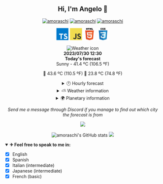 <h2 align="center">Hi, I'm Angelo 👋</h2>

<p align="center">
  <a href="https://github.com/amoraschi"><img src="https://img.shields.io/badge/DISCORD-amoraschi-7289da?style=for-the-badge" alt="amoraschi"></a>
  <a href="https://github.com/amoraschi"><img src="https://hits.sh/github.com/amoraschi.svg?style=for-the-badge" alt="amoraschi"></a>
  <a href="https://github.com/amoraschi"><img src="https://img.shields.io/static/v1?label=Currently%20learning&message=react | typescript&color=blue&style=for-the-badge" alt="amoraschi" href=""></a>
</p>

<p align="center">
  <img src="https://raw.githubusercontent.com/devicons/devicon/master/icons/typescript/typescript-original.svg" alt="typescript" width="40" height="40"/>
  <img src="https://raw.githubusercontent.com/devicons/devicon/master/icons/javascript/javascript-original.svg" alt="javascript" width="40" height="40"/>
  <img src="https://raw.githubusercontent.com/devicons/devicon/master/icons/html5/html5-original-wordmark.svg" alt="html5" width="40" height="40"/>
  <img src="https://raw.githubusercontent.com/devicons/devicon/master/icons/css3/css3-original-wordmark.svg" alt="css3" width="40" height="40"/>
</p>

<!-- WEATHER -->
<p align="center">
  <img src="https://cdn.weatherapi.com/weather/64x64/day/113.png" alt="Weather icon">
  <br />
  <strong>2023/07/30 12:30</strong>
  <br />
  <strong>Today's forecast</strong>
  <br />
  Sunny - 41.4 ºC (106.5 ºF)
  <p align="center">🔼 43.6 ºC (110.5 ºF) 🔽 23.8 ºC (74.8 ºF)</p>
  <details align="center">
    <summary>🕐 Hourly forecast</summary>
    <table align="center">
      <thead>
        <tr>
          <th>13:00</th>
          <th>14:00</th>
          <th>15:00</th>
          <th>16:00</th>
          <th>17:00</th>
          <th>18:00</th>
          <th>19:00</th>
          <th>20:00</th>
          <th>21:00</th>
          <th>22:00</th>
          <th>23:00</th>
        </tr>
      </thead>
      <tbody>
        <tr>
          <td><img src="https://cdn.weatherapi.com/weather/64x64/day/113.png" alt="Weather icon"><br />Sunny<br />41.2 ºC (106.2 ºF)</td>
          <td><img src="https://cdn.weatherapi.com/weather/64x64/day/113.png" alt="Weather icon"><br />Sunny<br />43.6 ºC (110.5 ºF)</td>
          <td><img src="https://cdn.weatherapi.com/weather/64x64/day/113.png" alt="Weather icon"><br />Sunny<br />43.6 ºC (110.5 ºF)</td>
          <td><img src="https://cdn.weatherapi.com/weather/64x64/day/113.png" alt="Weather icon"><br />Sunny<br />43.4 ºC (110.1 ºF)</td>
          <td><img src="https://cdn.weatherapi.com/weather/64x64/day/113.png" alt="Weather icon"><br />Sunny<br />41.1 ºC (106 ºF)</td>
          <td><img src="https://cdn.weatherapi.com/weather/64x64/day/113.png" alt="Weather icon"><br />Sunny<br />36.5 ºC (97.7 ºF)</td>
          <td><img src="https://cdn.weatherapi.com/weather/64x64/day/113.png" alt="Weather icon"><br />Sunny<br />30.9 ºC (87.6 ºF)</td>
          <td><img src="https://cdn.weatherapi.com/weather/64x64/day/113.png" alt="Weather icon"><br />Sunny<br />27.1 ºC (80.8 ºF)</td>
          <td><img src="https://cdn.weatherapi.com/weather/64x64/day/113.png" alt="Weather icon"><br />Sunny<br />25.5 ºC (77.9 ºF)</td>
          <td><img src="https://cdn.weatherapi.com/weather/64x64/night/113.png" alt="Weather icon"><br />Clear<br />24.8 ºC (76.6 ºF)</td>
          <td><img src="https://cdn.weatherapi.com/weather/64x64/night/113.png" alt="Weather icon"><br />Clear<br />24.5 ºC (76.1 ºF)</td>
        </tr>
      </tbody>
    </table>
  </details>
  <details align="center">
    <summary>⛅ Weather information</summary>
    <p align="center">
      Wind - SW 14 km/h (8.7 miles/h)
      <br />
      Precipitation - 0 mm (0 in)
      <br />
      Visibility - 10 km (6 miles)
      <br />
      Humidity - 19%
      <br />
      UV Index - 10 (Very High)
    </p>
  </details>
  <details align="center">
    <summary>🌍 Planetary information</summary>
    <p align="center">
      Sunrise - 07:27 AM
      <br />
      Sunset - 09:34 PM
      <br />
      Moon phase - Waxing Gibbous
      <br />
      Moon illumination - 89%
    </p>
  </details>
</p>
<!-- WEATHER END -->

<p align="center"><em>Send me a message through Discord if you manage to find out which city the forecast is from</em></p>

<p align="center">
  <img src="https://discord.c99.nl/widget/theme-2/329599889174691841.png">
</p>

<p align="center">
  <img src="https://github-readme-stats.vercel.app/api?username=amoraschi&show_icons=true&hide=&count_private=true&title_color=0891b2&text_color=ffffff&icon_color=0891b2&bg_color=1c1917&hide_border=true&show_icons=true" alt="amoraschi's GitHub stats" width="420px"/>
  <img src="https://github-readme-streak-stats.herokuapp.com/?user=amoraschi&stroke=ffffff&background=1c1917&ring=0891b2&fire=0891b2&currStreakNum=ffffff&currStreakLabel=0891b2&sideNums=ffffff&sideLabels=ffffff&dates=ffffff&hide_border=true" width="420px"/>
</p>

<details open>
  <summary><strong>✈ Feel free to speak to me in:</strong></summary>

  - [x] English
  - [x] Spanish
  - [x] Italian (intermediate)
  - [x] Japanese (intermediate)
  - [x] French (basic)
</details>
